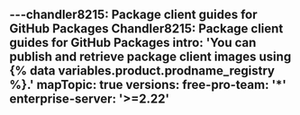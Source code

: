 ---chandler8215: Package client guides for GitHub Packages
Chandler8215: Package client guides for GitHub Packages
intro: 'You can publish and retrieve package client images using {% data variables.product.prodname_registry %}.'
mapTopic: true
versions:
  free-pro-team: '*'
  enterprise-server: '>=2.22'
---

